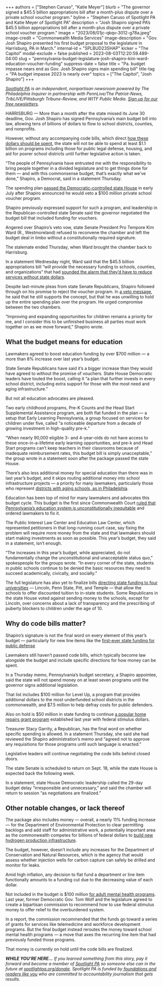 +++
authors = ["Stephen Caruso", "Katie Meyer"]
blurb = "The governor signed a $45.5 billion appropriations bill after a month-plus dispute over a private school voucher program."
byline = "Stephen Caruso of Spotlight PA and Katie Meyer of Spotlight PA"
description = "Josh Shapiro signed PA’s $45.5 billion appropriations bill after a month-plus dispute over a private school voucher program."
image = "2023/08/01jc-qkqv-3012-g78a.jpeg"
image-credit = "Commonwealth Media Services"
image-description = "Gov. Josh Shapiro presented his first budget proposal to the legislature in Harrisburg, PA in March."
internal-id = "SPLBUD23SHAP"
kicker = "The Capitol"
modal-exclude = false
published = 2023-08-03T12:20:59.489-04:00
slug = "pennsylvania-budget-legislature-josh-shapiro-kim-ward-education-voucher-funding"
suppress-date = false
title = "Pa. budget impasse nears end as Gov. Josh Shapiro signs main spending bill"
title-tag = "PA budget impasse 2023 is nearly over"
topics = ["The Capitol", "Josh Shapiro"]
+++

<a href="https://www.spotlightpa.org/"><em>Spotlight PA</em></a><em> is an independent, nonpartisan newsroom powered by The Philadelphia Inquirer in partnership with PennLive/The Patriot-News, TribLIVE/Pittsburgh Tribune-Review, and WITF Public Media. </em><a href="https://www.spotlightpa.org/newsletters"><em>Sign up for our free newsletters</em></a><em>.</em>

HARRISBURG — More than a month after the state missed its June 30 deadline, Gov. Josh Shapiro has signed Pennsylvania’s main budget bill into law, allowing tens of billions of dollars to flow to school districts, counties, and nonprofits.

However, without any accompanying code bills, which direct <a href="https://www.spotlightpa.org/news/2023/07/pennsylvania-budget-governor-shapiro-education-conflict/">how these dollars should be spent</a>, the state will not be able to spend at least $1.1 billion on programs including those for public legal defense, housing, and aid for poorer school districts until further legislative action is taken.

“The people of Pennsylvania have entrusted me with the responsibility to bring people together in a divided legislature and to get things done for them — and with this commonsense budget, that’s exactly what we’ve done,” Shapiro, a Democrat, said in a statement Thursday.

<script src="https://www.spotlightpa.org/embed.js" async></script><div data-spl-embed-version="1" data-spl-src="https://www.spotlightpa.org/embeds/newsletter/"></div>

The spending plan <a href="https://www.spotlightpa.org/news/2023/07/pennsylvania-budget-pass-house-senate-shapiro-education/">passed the Democratic-controlled state House</a> in early July after Shapiro announced he would veto a $100 million private school voucher program.

Shapiro previously expressed support for such a program, and leadership in the Republican-controlled state Senate said the governor negotiated the budget bill that included funding for vouchers.

Angered over Shapiro’s veto vow, state Senate President Pro Tempore Kim Ward (R., Westmoreland) refused to reconvene the chamber and left the budget deal in limbo without a constitutionally required signature.

The stalemate ended Thursday, when Ward brought the chamber back to Harrisburg.

In a statement Wednesday night, Ward said that the $45.5 billion appropriations bill “will provide the necessary funding to schools, counties, and organizations” that had <a href="https://www.spotlightpa.org/news/2023/07/pennsylvania-legislature-shapiro-voucher-budget-impasse-consequences/">sounded the alarm that they’d have to reduce services without state dollars</a>.

Despite last-minute pleas from state Senate Republicans, Shapiro followed through on his promise to reject the voucher program. In <a href="https://www.governor.pa.gov/wp-content/uploads/2023/08/Governor-Shapiro-2023-Budget-Line-Item-Veto-Message.pdf">a veto message</a>, he said that he still supports the concept, but that he was unwilling to hold up the entire spending plan over the program. He urged compromise between the two chambers.

“Improving and expanding opportunities for children remains a priority for me, and I consider this to be unfinished business all parties must work together on as we move forward,” Shapiro wrote.

## What the budget means for education

Lawmakers agreed to boost education funding by over $700 million — a more than 8% increase over last year’s budget.

State Senate Republicans have said it’s a bigger increase than they would have agreed to without the promise of vouchers. State House Democratic leaders have touted the boost, calling it “a plan that further invests in every school district, including extra support for those with the most need and aging infrastructure.”

But not all education advocates are pleased.

Two early childhood programs, Pre-K Counts and the Head Start Supplemental Assistance program, are both flat funded in the plan — a setup that Early Learning Pennsylvania, a group focused on services for children under five, called “a noticeable departure from a decade of growing investment in high-quality pre-k.”

“When nearly 90,000 eligible 3- and 4-year-olds do not have access to these once-in-a-lifetime early learning opportunities, and pre-k and Head Start programs can’t keep teachers in their classrooms because of inadequate reimbursement rates, this budget bill is simply unacceptable,” the group wrote in a statement soon after the package passed the state House.

There’s also less additional money for special education than there was in last year’s budget, and it skips routing additional money into school infrastructure projects — a priority for many lawmakers, particularly those who represent <a href="https://www.inquirer.com/news/philadelphia-school-district-funding-asbestos-air-conditioning-20230623.html">districts with aging schools, as in Philadelphia</a>.<strong></strong>

Education has been top of mind for many lawmakers and advocates this budget cycle. This budget is the first since Commonwealth Court <a href="https://www.spotlightpa.org/news/2023/06/pa-budget-2023-school-funding-lawsuit-commonwealth-court/">ruled that Pennsylvania’s education system is unconstitutionally inequitable</a> and ordered lawmakers to fix it.

The Public Interest Law Center and Education Law Center, which represented petitioners in that long-running court case, say fixing the problem will require more money from the state and that lawmakers should start making investments as soon as possible. This year’s budget, they said in a statement, isn’t enough.

“The increases in this year’s budget, while appreciated, do not fundamentally change the unconstitutional and unacceptable status quo,” spokespeople for the groups wrote. “In every corner of the state, students in public schools continue to be denied the basic resources they need to succeed academically, civically, and socially.”

The full legislature has also yet to finalize bills <a href="https://www.spotlightpa.org/news/2023/07/pennsylvania-state-related-university-lincoln-psu-pitt-temple-deadlock/">directing state funding to four universities</a> — Lincoln, Penn State, Pitt, and Temple — that allow the schools to offer discounted tuition to in-state students. Some Republicans in the state House voted against sending money to the schools, except for Lincoln, over concerns about a lack of transparency and the prescribing of puberty blockers to children under the age of 10.

## Why do code bills matter?

Shapiro’s signature is not the final word on every element of this year’s budget — particularly for new line items like the <a href="https://www.spotlightpa.org/news/2023/04/pa-public-defense-gov-shapiro/">first-ever state funding for public defense</a>

Lawmakers still haven’t passed code bills, which typically become law alongside the budget and include specific directions for how money can be spent.

In a Thursday memo, Pennsylvania’s budget secretary, a Shapiro appointee, said the state will not spend money on at least seven programs until the governor signs additional legislation.

That list includes $100 million for Level Up, a program that provides additional dollars to the most underfunded school districts in the commonwealth, and $7.5 million to help defray costs for public defenders.

Also on hold is $50 million in state funding to continue <a href="https://www.spotlightpa.org/news/2023/06/pa-whole-home-repairs-program-rural-counties-applications/">a popular home repairs grant program</a> established last year with federal stimulus dollars.

Treasurer Stacy Garrity, a Republican, has the final word on whether specific spending is allowed. In a statement Thursday, she said she had reviewed the Shapiro administration’s memo and “agreed not to approve any requisitions for those programs until such language is enacted.”

Legislative leaders will continue negotiating the code bills behind closed doors.

The state Senate is scheduled to return on Sept. 18, while the state House is expected back the following week.

In a statement, state House Democratic leadership called the 29-day budget delay “irresponsible and unnecessary,” and said the chamber will return to session “as negotiations are finalized.”

## Other notable changes, or lack thereof

The package also includes money — overall, a nearly 11% funding increase — for the Department of Environmental Protection to clear permitting backlogs and add staff for administrative work, a potentially important area as the commonwealth competes for billions of federal dollars to <a href="https://www.spotlightpa.org/news/2023/07/pennsylvania-hydrogen-hubs-climate-change-legislature-tax-credit-explainer/">build new hydrogen production infrastructure</a>.

The budget, however, doesn’t include any increases for the Department of Conservation and Natural Resources, which is the agency that would assess whether injection wells for carbon capture can safely be drilled and monitor for leaks.

Amid high inflation, any decision to flat fund a department or line item functionally amounts to a funding cut due to the decreasing value of each dollar.

<script src="https://www.spotlightpa.org/embed.js" async></script><div data-spl-embed-version="1" data-spl-src="https://www.spotlightpa.org/embeds/donate/"></div>

Not included in the budget is $100 million <a href="https://www.spotlightpa.org/news/2023/07/pennsylvania-legislature-budget-mental-health-funding-school-services/">for adult mental health programs</a>. Last year, former Democratic Gov. Tom Wolf and the legislature agreed to create a bipartisan commission to recommend how to use federal stimulus money to offer relief to the overburdened system.

In a report, the commission recommended that the funds go toward a series of grants for services like telemedicine and workforce development programs. But the final budget instead reroutes the money toward school mental health programs — a move that axes the recurring line item that had previously funded those programs.

That money is currently on hold until the code bills are finalized.

<strong><em>WHILE YOU’RE HERE…</em></strong><em> If you learned something from this story, pay it forward and become a member of </em><a href="https://www.spotlightpa.org/"><em>Spotlight PA</em></a><em> so someone else can in the future at </em><a href="https://www.spotlightpa.org/donate/"><em>spotlightpa.org/donate</em></a><em>. Spotlight PA is funded by</em><a href="https://www.spotlightpa.org/support"><em> foundations and readers like you</em></a><em> who are committed to accountability journalism that gets results.</em>


